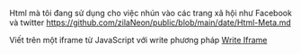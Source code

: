 Html mà tôi đang sử dụng cho việc nhún vào các trang xã hội như Facebook và twitter https://github.com/zilaNeon/public/blob/main/date/Html-Meta.md

Viết trên một iframe từ JavaScript với write phương pháp [Write Iframe](/blob/main/date/WriteIframe.md)
